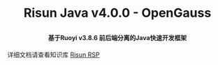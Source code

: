 <h1 align="center" style="margin: 30px 0 30px; font-weight: bold;">Risun Java v4.0.0 - OpenGauss</h1>
<h4 align="center">基于Ruoyi v3.8.6 前后端分离的Java快速开发框架</h4>

详细文档请查看知识库 <a href="http://doc.risun-tec.cn:9103/pages/b0ea1c" target="_blank">Risun RSP</a>

